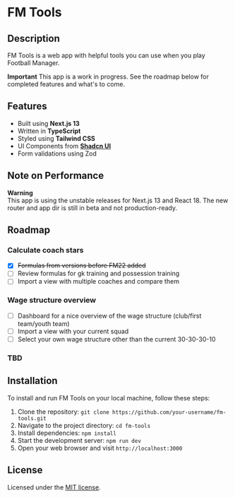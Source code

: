 # FM Tools

## Description

FM Tools is a web app with helpful tools you can use when you play Football Manager.

**Important**
This app is a work in progress. See the roadmap below for completed features and what's to come.

## Features

- Built using **Next.js 13**
- Written in **TypeScript**
- Styled using **Tailwind CSS**
- UI Components from [**Shadcn UI**](https://ui.shadcn.com/)
- Form validations using Zod

## Note on Performance

**Warning**<br>
This app is using the unstable releases for Next.js 13 and React 18. The new router and app dir is still in beta and not production-ready.

## Roadmap

### Calculate coach stars
- [x] ~~Formulas from versions before FM22 added~~
- [ ] Review formulas for gk training and possession training
- [ ] Import a view with multiple coaches and compare them

### Wage structure overview
- [ ] Dashboard for a nice overview of the wage structure (club/first team/youth team)
- [ ] Import a view with your current squad
- [ ] Select your own wage structure other than the current 30-30-30-10

### **TBD**

## Installation

To install and run FM Tools on your local machine, follow these steps:

1. Clone the repository: `git clone https://github.com/your-username/fm-tools.git`
2. Navigate to the project directory: `cd fm-tools`
3. Install dependencies: `npm install`
4. Start the development server: `npm run dev`
5. Open your web browser and visit `http://localhost:3000`

## License

Licensed under the [MIT license](https://github.com/robertjohanson93/fm-tools/blob/main/LICENSE).